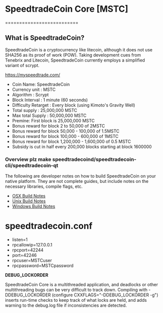 # SpeedtradeCoin Core [MSTC]
==========================
## What is SpeedtradeCoin? 
SpeedtradeCoin is a cryptocurrency like litecoin, although it does not use SHA256 as its proof of work (POW). Taking development cues from Tenebrix and Litecoin, SpeedtradeCoin currently employs a simplified variant of scrypt.

https://myspeedtrade.com/

 - Coin Name: SpeedtradeCoin
 - Currency unit : MSTC
 - Algorithm : Scrypt
 - Block Interval : 1 minute (60 seconds)
 - Difficulty Retarget : Every block (using Kimoto's Gravity Well)
 - Total supply : 25,000,000 MSTC
 - Max total Supply : 50,000,000 MSTC 
 - Premine: First block is 25,000,000 MSTC 
 - Bonus reward for block 2 to 50,000 of 2MSTC
 - Bonus reward for block 50,000 - 100,000 of 1.5MSTC
 - Bonus reward for block 100,000 - 600,000 of 1MSTC
 - Bonus reward for block 1,200,000 - 1,600,000 of 0.5 MSTC
 - Subsidy is cut in half every 200,000 blocks starting at block 1600000
  
### Overview plz make speedtradecoind/speedtradecoin-cli/speedtradecoin-qt

  The following are developer notes on how to build SpeedtradeCoin on your native platform. They are not complete guides, but include notes on the necessary libraries, compile flags, etc.

  - [OSX Build Notes](doc/build-osx.md)
  - [Unix Build Notes](doc/build-unix.md)
  - [Windows Build Notes](doc/build-msw.md)

 
# speedtradecoin.conf

  - listen=1
  - rpcallowip=127.0.0.1
  - rpcport=42244
  - port=42246
  - rpcuser=MSTCuser
  - rpcpassword=MSTCpassword


**DEBUG_LOCKORDER**

SpeedtradeCoin Core is a multithreaded application, and deadlocks or other multithreading bugs
can be very difficult to track down. Compiling with -DDEBUG_LOCKORDER (configure
CXXFLAGS="-DDEBUG_LOCKORDER -g") inserts run-time checks to keep track of what locks
are held, and adds warning to the debug.log file if inconsistencies are detected.
